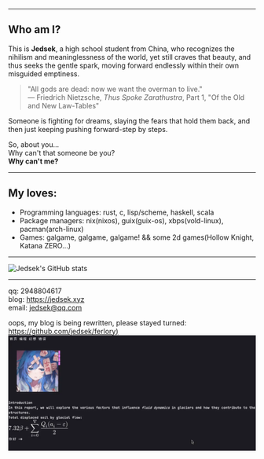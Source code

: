 - - -

## Who am I?

This is **Jedsek**, a high school student from China, who recognizes the nihilism and meaninglessness of the world, yet still craves that beauty, and thus seeks the gentle spark, moving forward endlessly within their own misguided emptiness.  

> "All gods are dead: now we want the overman to live."  
> — Friedrich Nietzsche, *Thus Spoke Zarathustra*, Part 1, "Of the Old and New Law-Tables"  

Someone is fighting for dreams, slaying the fears that hold them back, and then just keeping pushing forward-step by steps.  

So, about you...  
Why can't that someone be you?  
**Why can't me?**  

- - -

## My loves:

- Programming languages: rust, c, lisp/scheme, haskell, scala  
- Package managers: nix(nixos), guix(guix-os), xbps(vold-linux), pacman(arch-linux)
- Games: galgame, galgame, galgame! && some 2d games(Hollow Knight, Katana ZERO...)

- - -

![Jedsek's GitHub stats](https://github-readme-stats.vercel.app/api?username=Jedsek&show_icons=true&theme=radical)  

- - -

qq: 2948804617  
blog: https://jedsek.xyz  
email: jedsek@qq.com  

oops, my blog is being rewritten, please stayed turned:  
[https://github.com/jedsek/ferlory)](https://github.com/jedsek/ferlory)  
![ferlory](https://github.com/Jedsek/ferlora/raw/main/screenshots/dev_1.webp)  
